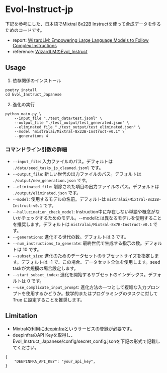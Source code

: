 # Evol-Instruct-jp

下記を参考にした、日本語でMixtral 8x22B Instructを使って合成データを作るためのコードです。  
 - report: [WizardLM: Empowering Large Language Models to Follow Complex Instructions](https://arxiv.org/abs/2304.12244)
 - reference: [WizardLMのEvol_Instruct](https://github.com/nlpxucan/WizardLM/tree/main/Evol_Instruct)

## Usage

1. 依存関係のインストール
```
poetry install
cd Evol_Instruct_Japanese
```

2. 進化の実行
```
python main.py \
    --input_file "./test_data/test.jsonl" \
	--output_file "./test_output/test_generated.json" \
	--eliminated_file "./test_output/test_eliminated.json" \
	--model "mistralai/Mixtral-8x22B-Instruct-v0.1" \
    --generations 4
```

### コマンドライン引数の詳細

- `--input_file`: 入力ファイルのパス。デフォルトは `./data/seed_tasks_jp_cleaned.jsonl` です。
- `--output_file`: 新しい世代の出力ファイルのパス。デフォルトは `./output/new_generation.json` です。
- `--eliminated_file`: 削除された項目の出力ファイルのパス。デフォルトは `./output/eliminated.json` です。
- `--model`: 使用するモデルの名前。デフォルトは `mistralai/Mixtral-8x22B-Instruct-v0.1` です。
- `--hallucination_check_model`: Instruction中に存在しない単語や概念がないかチェックするためのモデル。--modelとは異なるモデルを使用することを推奨します。デフォルトは `mistralai/Mixtral-8x7B-Instruct-v0.1` です。
- `--generations`: 進化する世代の数。デフォルトは 3 です。
- `--num_instructions_to_generate`: 最終世代で生成する指示の数。デフォルトは 10 です。
- `--subset_size`: 進化のためのデータセットのサブセットサイズを指定します。デフォルトは -1 で、この場合、データセット全体を使用します。seed taskが大規模の場合設定します。
- `--start_subset_index`: 進化を開始するサブセットのインデックス。デフォルトは 0 です。
- `--use_complicate_input_prompt`: 進化方法の一つとして複雑な入力プロンプトを使用するかどうか。数学的またはプログラミングのタスクに対して True に設定することを推奨します。


## Limitation

 - Mixtralの利用に[deepinfra](https://deepinfra.com/)というサービスの登録が必要です。
 - deepinfraのAPI Keyを取得し、Evol_Instruct_Japanese/config/secret_config.jsonを下記の形式で記載してください。
```
{
    "DEEPINFRA_API_KEY": "your_api_key",
}
```